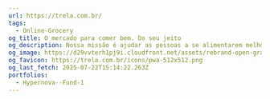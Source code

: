 ```yaml
---
url: https://trela.com.br/
tags:
  - Online-Grocery
og_title: O mercado para comer bem. Do seu jeito
og_description: Nossa missão é ajudar as pessoas a se alimentarem melhor.
og_image: https://d29vvterh1pj9i.cloudfront.net/assets/rebrand-open-graph.png
og_favicon: https://trela.com.br/icons/pwa-512x512.png
og_last_fetch: 2025-07-22T15:14:22.263Z
portfolios:
  - Hypernova--Fund-1
---
```

